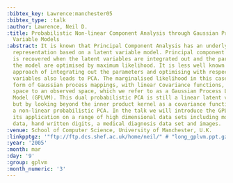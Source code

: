 ```yaml
---
:bibtex_key: Lawrence:manchester05
:bibtex_type: :talk
:author: Lawrence, Neil D.
:title: Probabilistic Non-linear Component Analysis through Gaussian Process Latent
  Variable Models
:abstract: It is known that Principal Component Analysis has an underlying probabilistic
  representation based on a latent variable model. Principal component analysis (PCA)
  is recovered when the latent variables are integrated out and the parameters of
  the model are optimised by maximum likelihood. It is less well known that the dual
  approach of integrating out the parameters and optimising with respect to the latent
  variables also leads to PCA. The marginalised likelihood in this case takes the
  form of Gaussian process mappings, with linear Covariance functions, from a latent
  space to an observed space, which we refer to as a Gaussian Process Latent Variable
  Model (GPLVM). This dual probabilistic PCA is still a linear latent variable model,
  but by looking beyond the inner product kernel as a covariance function we can develop
  a non-linear probabilistic PCA. In the talk we will introduce the GPLVM and illustrate
  its application on a range of high dimensional data sets including motion capture
  data, hand written digits, a medical diagnosis data set and images.
:venue: School of Computer Science, University of Manchester, U.K.
:linkpptgz: '"ftp://ftp.dcs.shef.ac.uk/home/neil/" # "long_gplvm.ppt.gz"'
:year: '2005'
:month: mar
:day: '9'
:group: gplvm
:month_numeric: '3'
---
```

